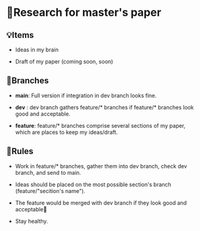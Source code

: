 # 📝Research for master's paper

## 💡Items

- Ideas in my brain

- Draft of my paper (coming soon, soon)

## 🌲Branches

- __main__: Full version if integration in dev branch looks fine.

- __dev__ : dev branch gathers feature/* branches if feature/* branches look good and acceptable.

- __feature__: feature/* branches comprise several sections of my paper, which are places to keep my ideas/draft.

## 🐧Rules

- Work in feature/* branches, gather them into dev branch, check dev branch, and send to main.

- Ideas should be placed on the most possible section's branch (feature/"secition's name").

- The feature would be merged with dev branch if they look good and acceptable🎁

- Stay healthy.
